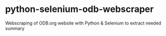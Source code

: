 # python-selenium-odb-webscraper
Webscraping of ODB.org website with Python &amp; Selenium to extract needed summary
